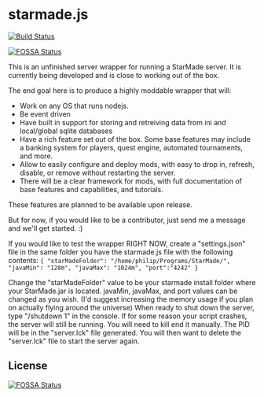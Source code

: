 # starmade.js

[![Build Status](https://travis-ci.org/Jump-Suit/starmade.js.svg?branch=master)](https://travis-ci.org/Jump-Suit/starmade.js)

[![FOSSA Status](https://app.fossa.io/api/projects/git%2Bgithub.com%2FJump-Suit%2Fstarmade.js.svg?type=shield)](https://app.fossa.io/projects/git%2Bgithub.com%2FJump-Suit%2Fstarmade.js?ref=badge_shield) <!---
(Note to Developers!: Change this with your Github Projects's badge!)
-->

This is an unfinished server wrapper for running a StarMade server.  It is currently being developed and is close to working out of the box.

The end goal here is to produce a highly moddable wrapper that will:
* Work on any OS that runs nodejs.  
* Be event driven 
* Have built in support for storing and retreiving data from ini and local/global sqlite databases
* Have a rich feature set out of the box.  Some base features may include a banking system for players, quest engine, automated tournaments, and more.  
* Allow to easily configure and deploy mods, with easy to drop in, refresh, disable, or remove without restarting the server.  
* There will be a clear framework for mods, with full documentation of base features and capabilities, and tutorials.

These features are planned to be available upon release.

But for now, if you would like to be a contributor, just send me a message and we'll get started. :)

If you would like to test the wrapper RIGHT NOW, create a "settings.json" file in the same folder you have the starmade.js file with the following contents:
`{
    "starMadeFolder": "/home/philip/Programs/StarMade/",
    "javaMin": "128m",
    "javaMax": "1024m",
    "port":"4242"
}`

Change the "starMadeFolder" value to be your starmade install folder where your StarMade.jar is located.  javaMin, javaMax, and port values can be changed as you wish.  (I'd suggest increasing the memory usage if you plan on actually flying around the universe)  When ready to shut down the server, type "/shutdown 1" in the console.  If for some reason your script crashes, the server will still be running.  You will need to kill end it manually.  The PID will be in the "server.lck" file generated.  You will then want to delete the "server.lck" file to start the server again.



## License
[![FOSSA Status](https://app.fossa.io/api/projects/git%2Bgithub.com%2FJump-Suit%2Fstarmade.js.svg?type=large)](https://app.fossa.io/projects/git%2Bgithub.com%2FJump-Suit%2Fstarmade.js?ref=badge_large) <!---
(Note to Developers!: Change this with your Github Projects's badge!)
-->
